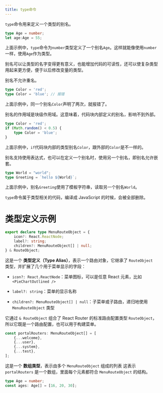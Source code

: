 ```yaml
---
title: type命令
---
```

`type`命令用来定义一个类型的别名。

```ts
type Age = number;
let age:Age = 55;
```

上面示例中，`type`命令为`number`类型定义了一个别名`Age`。这样就能像使用`number`一样，使用`Age`作为类型。

别名可以让类型的名字变得更有意义，也能增加代码的可读性，还可以使复杂类型用起来更方便，便于以后修改变量的类型。

别名不允许重名。

```ts
type Color = 'red';
type Color = 'blue'; // 报错
```

上面示例中，同一个别名`Color`声明了两次，就报错了。

别名的作用域是块级作用域。这意味着，代码块内部定义的别名，影响不到外部。

```ts
type Color = 'red';
if (Math.random() < 0.5) {
	type Color = 'blue';
}
```

上面示例中，`if`代码块内部的类型别名`Color`，跟外部的`Color`是不一样的。

别名支持使用表达式，也可以在定义一个别名时，使用另一个别名，即别名允许嵌套。

```ts
type World = "world";
type Greeting = `hello ${World}`;
```

上面示例中，别名`Greeting`使用了模板字符串，读取另一个别名`World`。

`type`命令属于类型相关的代码，编译成 JavaScript 的时候，会被全部删除。


# 类型定义示例

```ts
export declare type MenuRouteObject = {
    icon?: React.ReactNode;
    label?: string;
    children?: MenuRouteObject[] | null;
} & RouteObject;
```

这是一个 **类型定义（Type Alias）**，表示一个路由对象，它继承了 `RouteObject` 类型，并扩展了几个用于菜单显示的字段：

- `icon?: React.ReactNode`：菜单图标，可以是任意 React 元素，比如 `<PieChartOutlined />`
    
- `label?: string`：菜单的显示名称
    
- `children?: MenuRouteObject[] | null`：子菜单或子路由，递归地使用 `MenuRouteObject` 类型
    

它通过 `& RouteObject` 组合了 React Router 的标准路由配置类型 `RouteObject`，所以它既是一个路由配置，也可以用于构建菜单。

```ts
const portalRouters: MenuRouteObject[] = [
    {...welcome},
    {...user},
    {...system},
    {...test},
];
```

这是一个 **数组类型**，表示由多个 `MenuRouteObject` 组成的列表
这表示 `portalRouters` 是一个数组，里面每个元素都符合 `MenuRouteObject` 的结构。

```ts
type Age = number;
const ages: Age[] = [16, 20, 30];
```